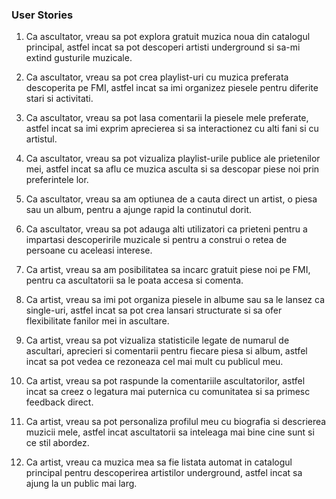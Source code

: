 ### User Stories

1. Ca ascultator, vreau sa pot explora gratuit muzica noua din catalogul principal, astfel incat sa pot descoperi artisti underground si sa-mi extind gusturile muzicale.

2. Ca ascultator, vreau sa pot crea playlist-uri cu muzica preferata descoperita pe FMI, astfel incat sa imi organizez piesele pentru diferite stari si activitati.

3. Ca ascultator, vreau sa pot lasa comentarii la piesele mele preferate, astfel incat sa imi exprim aprecierea si sa interactionez cu alti fani si cu artistul.

4. Ca ascultator, vreau sa pot vizualiza playlist-urile publice ale prietenilor mei, astfel incat sa aflu ce muzica asculta si sa descopar piese noi prin preferintele lor.

5. Ca ascultator, vreau sa am optiunea de a cauta direct un artist, o piesa sau un album, pentru a ajunge rapid la continutul dorit.

6. Ca ascultator, vreau sa pot adauga alti utilizatori ca prieteni pentru a impartasi descoperirile muzicale si pentru a construi o retea de persoane cu aceleasi interese.

7. Ca artist, vreau sa am posibilitatea sa incarc gratuit piese noi pe FMI, pentru ca ascultatorii sa le poata accesa si comenta.

8. Ca artist, vreau sa imi pot organiza piesele in albume sau sa le lansez ca single-uri, astfel incat sa pot crea lansari structurate si sa ofer flexibilitate fanilor mei in ascultare.

9. Ca artist, vreau sa pot vizualiza statisticile legate de numarul de ascultari, aprecieri si comentarii pentru fiecare piesa si album, astfel incat sa pot vedea ce rezoneaza cel mai mult cu publicul meu.

10. Ca artist, vreau sa pot raspunde la comentariile ascultatorilor, astfel incat sa creez o legatura mai puternica cu comunitatea si sa primesc feedback direct.

11. Ca artist, vreau sa pot personaliza profilul meu cu biografia si descrierea muzicii mele, astfel incat ascultatorii sa inteleaga mai bine cine sunt si ce stil abordez.

12. Ca artist, vreau ca muzica mea sa fie listata automat in catalogul principal pentru descoperirea artistilor underground, astfel incat sa ajung la un public mai larg.